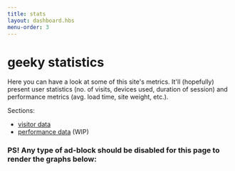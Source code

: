```yaml
---
title: stats
layout: dashboard.hbs
menu-order: 3
---
```


# geeky statistics

Here you can have a look at some of this site's metrics. It'll (hopefully)
present user statistics (no. of visits, devices used, duration of session)
and performance metrics (avg. load time, site weight, etc.).


Sections:
- [visitor data](#visitor-data)
- [performance data](#performance-data) (WIP)

### PS! Any type of ad-block should be disabled for this page to render the graphs below:
